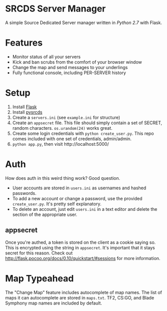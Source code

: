 SRCDS Server Manager
====================

A simple Source Dedicated Server manager written in *Python 2.7* with Flask.

Features
========

- Monitor status of all your servers
- Kick and ban scrubs from the comfort of your browser window
- Change the map and send messages to your underlings
- Fully functional console, including PER-SERVER history

Setup
=====

1. Install [Flask](http://flask.pocoo.org)
1. Install [pysrcds](https://github.com/pmrowla/pysrcds)
1. Create a `servers.ini` (see `example.ini` for structure)
1. Create an `appsecret` file. This file should simply contain a set of SECRET, random characters. `os.urandom(24)` works great.
1. Create some login credentials with `python create_user.py`. This repo comes included with one set of credentials, admin/admin.
1. `python app.py`, then visit http://localhost:5000/

Auth
====

How does auth in this weird thing work? Good question.

- User accounts are stored in `users.ini` as usernames and hashed passwords.
- To add a new account or change a password, use the provided `create_user.py`. It's pretty self explanatory.
- To delete an account, just edit `users.ini` in a text editor and delete the section of the appropriate user.

## appsecret

Once you're authed, a token is stored on the client as a cookie saying so. This is encrypted using the string in `appsecret`. It's important that it stays secret for this reason. Check out http://flask.pocoo.org/docs/0.10/quickstart/#sessions for more information.

Map Typeahead
=============

The "Change Map" feature includes autocomplete of map names. The list of maps it can autocomplete are stored in `maps.txt`. TF2, CS:GO, and Blade Symphony map names are included by default.
